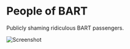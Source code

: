 People of BART
===

Publicly shaming ridiculous BART passengers.

![Screenshot](https://raw.github.com/NathanielWroblewski/people_of_bart/master/app/assets/images/screenshot.png)
